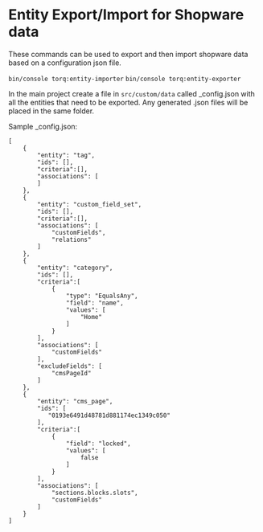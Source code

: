 # Entity Export/Import for Shopware data

These commands can be used to export and then import shopware data based on a configuration json file.

`bin/console torq:entity-importer`
`bin/console torq:entity-exporter`

In the main project create a file in `src/custom/data` called _config.json with all the entities that need to be exported.  Any generated .json files will be placed in the same folder.

Sample _config.json:

```
[
    {
        "entity": "tag",
        "ids": [],
        "criteria":[],
        "associations": [
        ]
    },
    {
        "entity": "custom_field_set",
        "ids": [],
        "criteria":[],
        "associations": [
            "customFields",
            "relations"
        ]
    },
    {
        "entity": "category",
        "ids": [],
        "criteria":[
            {
                "type": "EqualsAny",
                "field": "name",
                "values": [
                    "Home"
                ]
            }
        ],
        "associations": [
            "customFields"
        ],
        "excludeFields": [
            "cmsPageId"
        ]
    },
    {
        "entity": "cms_page",
        "ids": [
           "0193e6491d48781d881174ec1349c050"
        ],
        "criteria":[
            {
                "field": "locked",
                "values": [
                    false
                ]
            }
        ],
        "associations": [
            "sections.blocks.slots",
            "customFields"
        ]
    }
]
```

